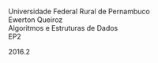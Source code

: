Universidade Federal Rural de Pernambuco  
Ewerton Queiroz  
Algoritmos e Estruturas de Dados  
EP2  
  
2016.2  
